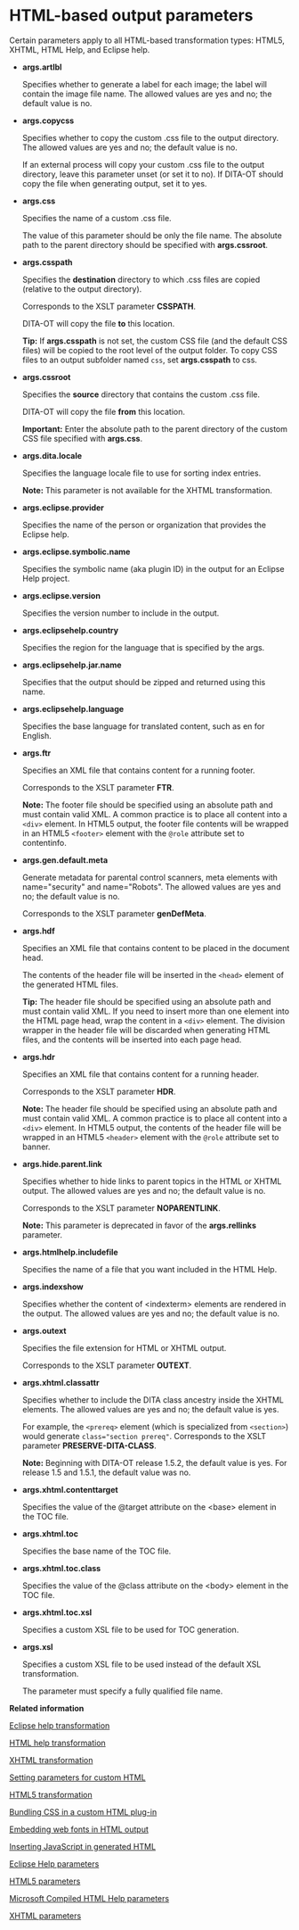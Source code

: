 # HTML-based output parameters

Certain parameters apply to all HTML-based transformation types: HTML5, XHTML, HTML Help, and Eclipse help. 

-   **__args.artlbl__**

    Specifies whether to generate a label for each image; the label will contain the image file name. The allowed values are yes and no; the default value is no.

-   **__args.copycss__**

    Specifies whether to copy the custom .css file to the output directory. The allowed values are yes and no; the default value is no.

    If an external process will copy your custom .css file to the output directory, leave this parameter unset \(or set it to no\). If DITA-OT should copy the file when generating output, set it to yes.

-   **__args.css__**

    Specifies the name of a custom .css file.

    The value of this parameter should be only the file name. The absolute path to the parent directory should be specified with **args.cssroot**.

-   **__args.csspath__**

    Specifies the **destination** directory to which .css files are copied \(relative to the output directory\).

    Corresponds to the XSLT parameter **CSSPATH**.

    DITA-OT will copy the file **to** this location.

    **Tip:** If **args.csspath** is not set, the custom CSS file \(and the default CSS files\) will be copied to the root level of the output folder. To copy CSS files to an output subfolder named `css`, set **args.csspath** to css.

-   **__args.cssroot__**

    Specifies the **source** directory that contains the custom .css file.

    DITA-OT will copy the file **from** this location.

    **Important:** Enter the absolute path to the parent directory of the custom CSS file specified with **args.css**.

-   **__args.dita.locale__**

    Specifies the language locale file to use for sorting index entries.

    **Note:** This parameter is not available for the XHTML transformation.

-   **__args.eclipse.provider__**

    Specifies the name of the person or organization that provides the Eclipse help.

-   **__args.eclipse.symbolic.name__**

    Specifies the symbolic name \(aka plugin ID\) in the output for an Eclipse Help project.

-   **__args.eclipse.version__**

    Specifies the version number to include in the output.

-   **__args.eclipsehelp.country__**

    Specifies the region for the language that is specified by the args.

-   **__args.eclipsehelp.jar.name__**

    Specifies that the output should be zipped and returned using this name.

-   **__args.eclipsehelp.language__**

    Specifies the base language for translated content, such as en for English.

-   **__args.ftr__**

    Specifies an XML file that contains content for a running footer.

    Corresponds to the XSLT parameter **FTR**.

    **Note:** The footer file should be specified using an absolute path and must contain valid XML. A common practice is to place all content into a `<div>` element. In HTML5 output, the footer file contents will be wrapped in an HTML5 `<footer>` element with the `@role` attribute set to contentinfo.

-   **__args.gen.default.meta__**

    Generate metadata for parental control scanners, meta elements with name="security" and name="Robots". The allowed values are yes and no; the default value is no.

    Corresponds to the XSLT parameter **genDefMeta**.

-   **__args.hdf__**

    Specifies an XML file that contains content to be placed in the document head.

    The contents of the header file will be inserted in the `<head>` element of the generated HTML files.

    **Tip:** The header file should be specified using an absolute path and must contain valid XML. If you need to insert more than one element into the HTML page head, wrap the content in a `<div>` element. The division wrapper in the header file will be discarded when generating HTML files, and the contents will be inserted into each page head.

-   **__args.hdr__**

    Specifies an XML file that contains content for a running header.

    Corresponds to the XSLT parameter **HDR**.

    **Note:** The header file should be specified using an absolute path and must contain valid XML. A common practice is to place all content into a `<div>` element. In HTML5 output, the contents of the header file will be wrapped in an HTML5 `<header>` element with the `@role` attribute set to banner.

-   **__args.hide.parent.link__**

    Specifies whether to hide links to parent topics in the HTML or XHTML output. The allowed values are yes and no; the default value is no.

    Corresponds to the XSLT parameter **NOPARENTLINK**.

    **Note:** This parameter is deprecated in favor of the **args.rellinks** parameter.

-   **__args.htmlhelp.includefile__**

    Specifies the name of a file that you want included in the HTML Help.

-   **__args.indexshow__**

    Specifies whether the content of &lt;indexterm&gt; elements are rendered in the output. The allowed values are yes and no; the default value is no.

-   **__args.outext__**

    Specifies the file extension for HTML or XHTML output.

    Corresponds to the XSLT parameter **OUTEXT**.

-   **__args.xhtml.classattr__**

    Specifies whether to include the DITA class ancestry inside the XHTML elements. The allowed values are yes and no; the default value is yes.

    For example, the `<prereq>` element \(which is specialized from `<section>`\) would generate `class="section prereq"`. Corresponds to the XSLT parameter **PRESERVE-DITA-CLASS**.

    **Note:** Beginning with DITA-OT release 1.5.2, the default value is yes. For release 1.5 and 1.5.1, the default value was no.

-   **__args.xhtml.contenttarget__**

    Specifies the value of the @target attribute on the &lt;base&gt; element in the TOC file.

-   **__args.xhtml.toc__**

    Specifies the base name of the TOC file.

-   **__args.xhtml.toc.class__**

    Specifies the value of the @class attribute on the &lt;body&gt; element in the TOC file.

-   **__args.xhtml.toc.xsl__**

    Specifies a custom XSL file to be used for TOC generation.

-   **__args.xsl__**

    Specifies a custom XSL file to be used instead of the default XSL transformation.

    The parameter must specify a fully qualified file name.


**Related information**  


[Eclipse help transformation](../topics/dita2eclipsehelp.md)

[HTML help transformation](../topics/dita2htmlhelp.md)

[XHTML transformation](../topics/dita2xhtml.md)

[Setting parameters for custom HTML](../topics/html-customization-parameters.md)

[HTML5 transformation](../topics/dita2html5.md)

[Bundling CSS in a custom HTML plug-in](../topics/html-customization-plugin-bundle-css.md)

[Embedding web fonts in HTML output](../topics/html-customization-plugin-webfont.md)

[Inserting JavaScript in generated HTML](../topics/html-customization-plugin-javascript.md)

[Eclipse Help parameters](../parameters/parameters-eclipsehelp.md)

[HTML5 parameters](../parameters/parameters-html5.md)

[Microsoft Compiled HTML Help parameters](../parameters/parameters-htmlhelp.md)

[XHTML parameters](../parameters/parameters-xhtml.md)

